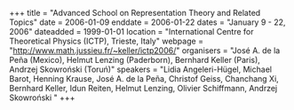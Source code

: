 +++
title = "Advanced School on Representation Theory and Related Topics"
date = 2006-01-09
enddate = 2006-01-22
dates = "January 9 - 22, 2006"
dateadded = 1999-01-01
location = "International Centre for Theoretical Physics (ICTP), Trieste, Italy"
webpage = "http://www.math.jussieu.fr/~keller/ictp2006/"
organisers = "José A. de la Peña (Mexico), Helmut Lenzing (Paderborn), Bernhard Keller (Paris), Andrzej Skowroński (Toruń)"
speakers = "Lidia Angeleri-Hügel, Michael Barot, Henning Krause, José A. de la Peña, Christof Geiss, Chanchang Xi, Bernhard Keller, Idun Reiten, Helmut Lenzing, Olivier Schiffmann, Andrzej Skowroński "
+++
